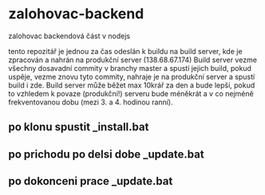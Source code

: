 # zalohovac-backend
zalohovac backendová část v nodejs

tento repozitář je jednou za čas odeslán k buildu na build server, kde je zpracován a nahrán na produkční server (138.68.67.174)
Build server vezme všechny dosavadní commity v branchy master a spustí jejich build, pokud uspěje, vezme znovu tyto commity, nahraje je na produkční server a spustí build i zde. Build server může běžet max 10krář za den a bude lepší, pokud to vzhledem k povaze (produkční!) serveru bude méněkrát a v co nejméně frekventovanou dobu (mezi 3. a 4. hodinou ranní).

## po klonu spustit _install.bat
## po prichodu po delsi dobe _update.bat
## po dokonceni prace _update.bat
